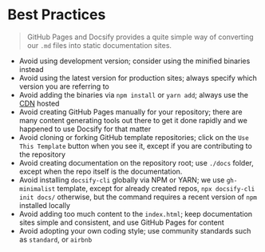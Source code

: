 # Best Practices

> GitHub Pages and Docsify provides a quite simple way of converting our `.md` files into static documentation sites.

- Avoid using development version; consider using the minified binaries instead
- Avoid using the latest version for production sites; always specify which version you are referring to
- Avoid adding the binaries via `npm install` or `yarn add`; always use the [CDN](cdn.md) hosted
- Avoid creating GitHub Pages manually for your repository; there are many content generating tools out there to get it done rapidly and we happened to use Docsify for that matter
- Avoid cloning or forking GitHub template repositories; click on the `Use This Template` button when you see it, except if you are contributing to the repository
- Avoid creating documentation on the repository root; use `./docs` folder, except when the repo itself is the documentation.
- Avoid installing `docsify-cli` globally via NPM or YARN; we use `gh-minimalist` template, except for already created repos, `npx docsify-cli init docs/` otherwise, but the command requires a recent version of `npm` installed locally
- Avoid adding too much content to the `index.html`; keep documentation sites simple and consistent, and use GitHub Pages for content
- Avoid adopting your own coding style; use community standards such as `standard`, or `airbnb`